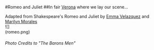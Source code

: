 #Romeo and Juliet
##In fair [Verona](begin.md) where we lay our scene...


Adapted from Shakespeare's Romeo and Juliet by [Emma Velazquez](https://github.com/emmav6936) and [Marilyn Morales](https://github.com/marilynm7682)  
![]  
(romeo.png)  
###### Photo Credits to "The Barons Men"